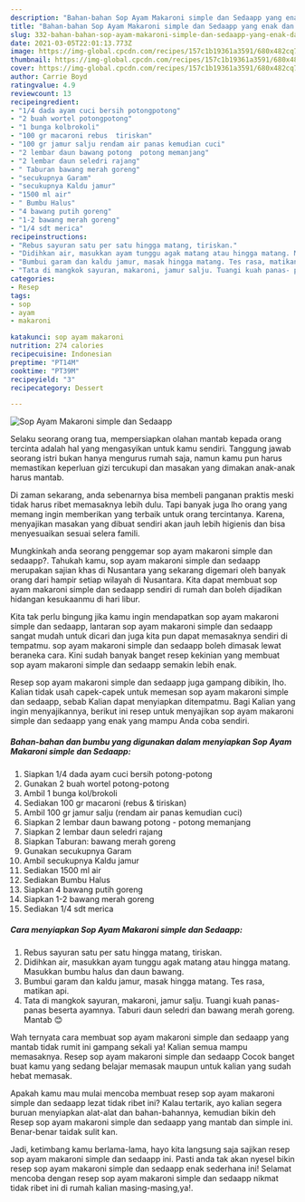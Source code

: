 ```yaml
---
description: "Bahan-bahan Sop Ayam Makaroni simple dan Sedaapp yang enak dan Mudah Dibuat"
title: "Bahan-bahan Sop Ayam Makaroni simple dan Sedaapp yang enak dan Mudah Dibuat"
slug: 332-bahan-bahan-sop-ayam-makaroni-simple-dan-sedaapp-yang-enak-dan-mudah-dibuat
date: 2021-03-05T22:01:13.773Z
image: https://img-global.cpcdn.com/recipes/157c1b19361a3591/680x482cq70/sop-ayam-makaroni-simple-dan-sedaapp-foto-resep-utama.jpg
thumbnail: https://img-global.cpcdn.com/recipes/157c1b19361a3591/680x482cq70/sop-ayam-makaroni-simple-dan-sedaapp-foto-resep-utama.jpg
cover: https://img-global.cpcdn.com/recipes/157c1b19361a3591/680x482cq70/sop-ayam-makaroni-simple-dan-sedaapp-foto-resep-utama.jpg
author: Carrie Boyd
ratingvalue: 4.9
reviewcount: 13
recipeingredient:
- "1/4 dada ayam cuci bersih potongpotong"
- "2 buah wortel potongpotong"
- "1 bunga kolbrokoli"
- "100 gr macaroni rebus  tiriskan"
- "100 gr jamur salju rendam air panas kemudian cuci"
- "2 lembar daun bawang potong  potong memanjang"
- "2 lembar daun seledri rajang"
- " Taburan bawang merah goreng"
- "secukupnya Garam"
- "secukupnya Kaldu jamur"
- "1500 ml air"
- " Bumbu Halus"
- "4 bawang putih goreng"
- "1-2 bawang merah goreng"
- "1/4 sdt merica"
recipeinstructions:
- "Rebus sayuran satu per satu hingga matang, tiriskan."
- "Didihkan air, masukkan ayam tunggu agak matang atau hingga matang. Masukkan bumbu halus dan daun bawang."
- "Bumbui garam dan kaldu jamur, masak hingga matang. Tes rasa, matikan api."
- "Tata di mangkok sayuran, makaroni, jamur salju. Tuangi kuah panas- panas beserta ayamnya. Taburi daun seledri dan bawang merah goreng. Mantab 😊"
categories:
- Resep
tags:
- sop
- ayam
- makaroni

katakunci: sop ayam makaroni 
nutrition: 274 calories
recipecuisine: Indonesian
preptime: "PT14M"
cooktime: "PT39M"
recipeyield: "3"
recipecategory: Dessert

---
```



![Sop Ayam Makaroni simple dan Sedaapp](https://img-global.cpcdn.com/recipes/157c1b19361a3591/680x482cq70/sop-ayam-makaroni-simple-dan-sedaapp-foto-resep-utama.jpg)

Selaku seorang orang tua, mempersiapkan olahan mantab kepada orang tercinta adalah hal yang mengasyikan untuk kamu sendiri. Tanggung jawab seorang istri bukan hanya mengurus rumah saja, namun kamu pun harus memastikan keperluan gizi tercukupi dan masakan yang dimakan anak-anak harus mantab.

Di zaman  sekarang, anda sebenarnya bisa membeli panganan praktis meski tidak harus ribet memasaknya lebih dulu. Tapi banyak juga lho orang yang memang ingin memberikan yang terbaik untuk orang tercintanya. Karena, menyajikan masakan yang dibuat sendiri akan jauh lebih higienis dan bisa menyesuaikan sesuai selera famili. 



Mungkinkah anda seorang penggemar sop ayam makaroni simple dan sedaapp?. Tahukah kamu, sop ayam makaroni simple dan sedaapp merupakan sajian khas di Nusantara yang sekarang digemari oleh banyak orang dari hampir setiap wilayah di Nusantara. Kita dapat membuat sop ayam makaroni simple dan sedaapp sendiri di rumah dan boleh dijadikan hidangan kesukaanmu di hari libur.

Kita tak perlu bingung jika kamu ingin mendapatkan sop ayam makaroni simple dan sedaapp, lantaran sop ayam makaroni simple dan sedaapp sangat mudah untuk dicari dan juga kita pun dapat memasaknya sendiri di tempatmu. sop ayam makaroni simple dan sedaapp boleh dimasak lewat beraneka cara. Kini sudah banyak banget resep kekinian yang membuat sop ayam makaroni simple dan sedaapp semakin lebih enak.

Resep sop ayam makaroni simple dan sedaapp juga gampang dibikin, lho. Kalian tidak usah capek-capek untuk memesan sop ayam makaroni simple dan sedaapp, sebab Kalian dapat menyiapkan ditempatmu. Bagi Kalian yang ingin menyajikannya, berikut ini resep untuk menyajikan sop ayam makaroni simple dan sedaapp yang enak yang mampu Anda coba sendiri.

<!--inarticleads1-->

##### Bahan-bahan dan bumbu yang digunakan dalam menyiapkan Sop Ayam Makaroni simple dan Sedaapp:

1. Siapkan 1/4 dada ayam cuci bersih potong-potong
1. Gunakan 2 buah wortel potong-potong
1. Ambil 1 bunga kol/brokoli
1. Sediakan 100 gr macaroni (rebus &amp; tiriskan)
1. Ambil 100 gr jamur salju (rendam air panas kemudian cuci)
1. Siapkan 2 lembar daun bawang potong - potong memanjang
1. Siapkan 2 lembar daun seledri rajang
1. Siapkan  Taburan: bawang merah goreng
1. Gunakan secukupnya Garam
1. Ambil secukupnya Kaldu jamur
1. Sediakan 1500 ml air
1. Sediakan  Bumbu Halus
1. Siapkan 4 bawang putih goreng
1. Siapkan 1-2 bawang merah goreng
1. Sediakan 1/4 sdt merica




<!--inarticleads2-->

##### Cara menyiapkan Sop Ayam Makaroni simple dan Sedaapp:

1. Rebus sayuran satu per satu hingga matang, tiriskan.
1. Didihkan air, masukkan ayam tunggu agak matang atau hingga matang. Masukkan bumbu halus dan daun bawang.
1. Bumbui garam dan kaldu jamur, masak hingga matang. Tes rasa, matikan api.
1. Tata di mangkok sayuran, makaroni, jamur salju. Tuangi kuah panas- panas beserta ayamnya. Taburi daun seledri dan bawang merah goreng. Mantab 😊




Wah ternyata cara membuat sop ayam makaroni simple dan sedaapp yang mantab tidak rumit ini gampang sekali ya! Kalian semua mampu memasaknya. Resep sop ayam makaroni simple dan sedaapp Cocok banget buat kamu yang sedang belajar memasak maupun untuk kalian yang sudah hebat memasak.

Apakah kamu mau mulai mencoba membuat resep sop ayam makaroni simple dan sedaapp lezat tidak ribet ini? Kalau tertarik, ayo kalian segera buruan menyiapkan alat-alat dan bahan-bahannya, kemudian bikin deh Resep sop ayam makaroni simple dan sedaapp yang mantab dan simple ini. Benar-benar taidak sulit kan. 

Jadi, ketimbang kamu berlama-lama, hayo kita langsung saja sajikan resep sop ayam makaroni simple dan sedaapp ini. Pasti anda tak akan nyesel bikin resep sop ayam makaroni simple dan sedaapp enak sederhana ini! Selamat mencoba dengan resep sop ayam makaroni simple dan sedaapp nikmat tidak ribet ini di rumah kalian masing-masing,ya!.

